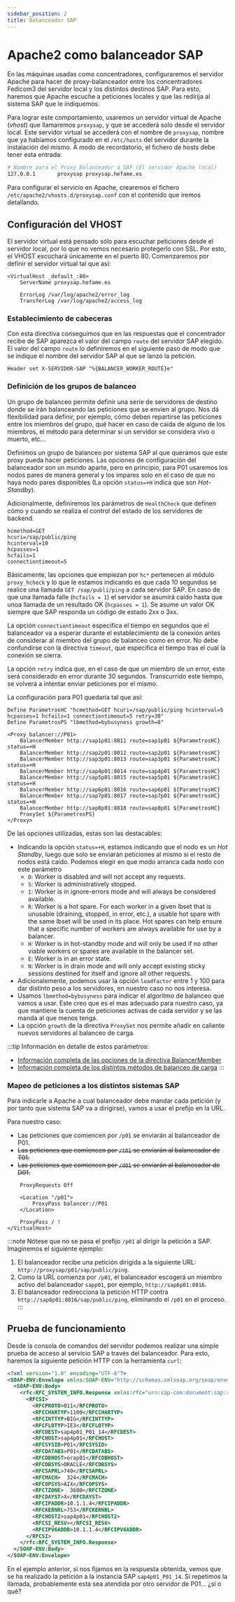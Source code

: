 ```yaml
---
sidebar_position: 2
title: Balanceador SAP
---
```


# Apache2 como balanceador SAP
En las máquinas usadas como concentradores, configuraremos el servidor Apache para hacer de proxy-balanceador entre los concentradores Fedicom3 del servidor local y los distintos destinos SAP. Para esto, haremos que Apache escuche a peticiones locales y que las redirija al sistema SAP que le indiquemos.

Para lograr este comportamiento, usaremos un servidor virtual de Apache (*vhost*) que llamaremos `proxysap`, y que se accederá solo desde el servidor local. Este servidor virtual se accederá con el nombre de `proxysap`, nombre que ya habíamos configurado en el `/etc/hosts` del servidor durante la instalación del mismo. A modo de recordatorio, el fichero de hosts debe tener esta entrada:

```bash
# Nombre para el Proxy Balanceador a SAP (El servidor Apache local)
127.0.0.1       proxysap proxysap.hefame.es
```

Para configurar el servicio en Apache, crearemos el fichero `/etc/apache2/vhosts.d/proxysap.conf` con el contenido que iremos detallando.

## Configuración del VHOST

El servidor virtual está pensado sólo para escuchar peticiones desde el servidor local, por lo que no vemos necesario protegerlo con SSL. Por esto, el VHOST escuchará únicamente en el puerto 80. Comenzaremos por definir el servidor virtual tal que así:

```apacheconf
<VirtualHost _default_:80>
	ServerName proxysap.hefame.es

	ErrorLog /var/log/apache2/error_log
	TransferLog /var/log/apache2/access_log
```

### Establecimiento de cabeceras
Con esta directiva conseguimos que en las respuestas que el concentrador recibe de SAP aparezca el valor del campo `route` del servidor SAP elegido. El valor del campo `route` lo definiremos en el siguiente paso de modo que se indique el nombre del servidor SAP al que se lanzó la petición.

```apacheconf
Header set X-SERVIDOR-SAP "%{BALANCER_WORKER_ROUTE}e"
```

### Definición de los grupos de balanceo
Un grupo de balanceo permite definir una serie de servidores de destino donde se irán balanceando las peticiones que se envíen al grupo. Nos dá flexibilidad para definir, por ejemplo, cómo deben repartirse las peticiones entre los miembros del grupo, qué hacer en caso de caída de alguno de los miembros, el método para determinar si un servidor se considera vivo o muerto, etc...

Definimos un grupo de balanceo por sistema SAP al que queramos que este proxy pueda hacer peticiones. Las opciones de configuración del balanceador son un mundo aparte, pero en principio, para P01 usaremos los nodos pares de manera general y los impares solo en el caso de que no haya nodo pares disponibles (La opción `status=+H` indica que son *Hot-Standby*).

Adicionalmente, definiremos los parámetros de `HealthCheck` que definen cómo y cuando se realiza el control del estado de los servidores de backend.

```
hcmethod=GET 
hcuri=/sap/public/ping 
hcinterval=10
hcpasses=1 
hcfails=1 
connectiontimeout=5
```
Básicamente, las opciones que empiezan por `hc*` pertenecen al módulo `proxy_hcheck` y lo que le estamos indicando es que cada 10 segundos se realice una llamada `GET /sap/publi/ping` a cada servidor SAP. En caso de que una llamada falle (`hcfails = 1`) el servidor se asumirá caído hasta que unoa llamada de un resultado OK (`hcpasses = 1`). Se asume un valor OK siempre que SAP responda un código de estado 2xx o 3xx.

La opción `connectiontimeout` especifica el tiempo en segundos que el balanceador va a esperar durante el establecimiento de la conexión antes de considerar al miembro del grupo de balanceo como en error. No debe confundirse con la directiva `timeout`, que especifica el tiempo tras el cual la conexión se cierra.

La opción `retry` indica que, en el caso de que un miembro de un error, este será considerado en error durante 30 segundos. Transcurrido este tiempo, se volverá a intentar enviar peticiones por el mismo.

La configuración para P01 quedaría tal que así:

```apacheconf
Define ParametrosHC "hcmethod=GET hcuri=/sap/public/ping hcinterval=5 hcpasses=1 hcfails=1 connectiontimeout=5 retry=30"
Define ParametrosPS "lbmethod=bybusyness growth=8"

<Proxy balancer://P01>
	BalancerMember http://sap1p01:8011 route=sap1p01 ${ParametrosHC} status=+H
	BalancerMember http://sap2p01:8012 route=sap2p01 ${ParametrosHC} 
	BalancerMember http://sap3p01:8013 route=sap3p01 ${ParametrosHC} status=+H
	BalancerMember http://sap4p01:8014 route=sap4p01 ${ParametrosHC} 
	BalancerMember http://sap5p01:8015 route=sap5p01 ${ParametrosHC} status=+H
	BalancerMember http://sap6p01:8016 route=sap6p01 ${ParametrosHC} 
	BalancerMember http://sap7p01:8017 route=sap7p01 ${ParametrosHC} status=+H
	BalancerMember http://sap8p01:8018 route=sap8p01 ${ParametrosHC} 
	ProxySet ${ParametrosPS}
</Proxy>
```

De las opciones utilizadas, estas son las destacables:

- Indicando la opción `status=+H`, estamos indicando que el nodo es un *Hot Standby*, luego que solo se enviarán peticiones al mismo si el resto de nodos está caído. Podemos elegir en que modo arranca cada nodo con este parámetro
	- `D`: Worker is disabled and will not accept any requests.
	- `S`: Worker is administratively stopped.
	- `I`: Worker is in ignore-errors mode and will always be considered available.
	- `R`: Worker is a hot spare. For each worker in a given lbset that is unusable (draining, stopped, in error, etc.), a usable hot spare with the same lbset will be used in its place. Hot spares can help ensure that a specific number of workers are always available for use by a balancer.
	- `H`: Worker is in hot-standby mode and will only be used if no other viable workers or spares are available in the balancer set.
	- `E`: Worker is in an error state.
	- `N`: Worker is in drain mode and will only accept existing sticky sessions destined for itself and ignore all other requests.
- Adicionalemente, podemos usar la opción  `loadfactor` entre 1 y 100 para dar distinto peso a los servidores, en nuestro caso no nos interesa.
- Usamos `lbmethod=bybusyness` para indicar el algoritmo de balanceo que vamos a usar. Este creo que es el mas adecuado para nuestro caso, ya que mantiene la cuenta de peticiones activas de cada servidor y se las manda al que menos tenga.
- La opción `growth` de la directiva `ProxySet` nos permite añadir en caliente nuevos servidores al balanceo de carga.

:::tip
Información en detalle de estos parámetros:
- [Información completa de las opciones de la directiva BalancerMember](https://httpd.apache.org/docs/2.4/mod/mod_proxy.html#BalancerMember)
- [Información completa de los distintos métodos de balanceo de carga](https://httpd.apache.org/docs/2.4/mod/mod_proxy_balancer.html)
:::




### Mapeo de peticiones a los distintos sistemas SAP

Para indicarle a Apache a cual balanceador debe mandar cada petición (y por tanto que sistema SAP va a dirigirse), vamos a usar el prefijo en la URL. 

Para nuestro caso:
- Las peticiones que comiencen por `/p01` se enviarán al balanceador de P01.
- ~~Las peticiones que comiencen por `/t01` se enviarán al balanceador de T01.~~
- ~~Las peticiones que comiencen por `/d01` se enviarán al balanceador de D01.~~

```apacheconf
	ProxyRequests Off
  
	<Location "/p01">
		ProxyPass balancer://P01
	</Location>

	ProxyPass / !
</VirtualHost>
```

:::note
Nótese que no se pasa el prefijo `/p01` al dirigir la petición a SAP. 
Imaginemos el siguiente ejemplo:
1. El balanceador recibe una petición dirigida a la siguiente URL: `http://proxysap/p01/sap/public/ping`.
1. Como la URL comienza por `/p01`, el balanceador escogerá un miembro activo del balanceador `sapp01`, por ejemplo, `http://sap6p01:8016`.
1. El balanceador redirecciona la petición HTTP contra `http://sap6p01:8016/sap/public/ping`, eliminando el `/p01` en el proceso. 
:::



## Prueba de funcionamiento

Desde la consola de comandos del servidor podemos realizar una simple prueba de acceso al servicio SAP a través del balanceador. Para esto, haremos la siguiente petición HTTP con la herramienta `curl`:

```xml title="curl http://proxysap/p01/sap/public/info"
<?xml version="1.0" encoding="UTF-8"?>
<SOAP-ENV:Envelope xmlns:SOAP-ENV="http://schemas.xmlsoap.org/soap/envelope/">
  <SOAP-ENV:Body>
    <rfc:RFC_SYSTEM_INFO.Response xmlns:rfc="urn:sap-com:document:sap:rfc:functions">
      <RFCSI>
        <RFCPROTO>011</RFCPROTO>
        <RFCCHARTYP>1100</RFCCHARTYP>
        <RFCINTTYP>BIG</RFCINTTYP>
        <RFCFLOTYP>IE3</RFCFLOTYP>
        <RFCDEST>sap4p01_P01_14</RFCDEST>
        <RFCHOST>sap4p01</RFCHOST>
        <RFCSYSID>P01</RFCSYSID>
        <RFCDATABS>P01</RFCDATABS>
        <RFCDBHOST>orap01</RFCDBHOST>
        <RFCDBSYS>ORACLE</RFCDBSYS>
        <RFCSAPRL>740</RFCSAPRL>
        <RFCMACH>  324</RFCMACH>
        <RFCOPSYS>AIX</RFCOPSYS>
        <RFCTZONE>  3600</RFCTZONE>
        <RFCDAYST>X</RFCDAYST>
        <RFCIPADDR>10.1.1.4</RFCIPADDR>
        <RFCKERNRL>753</RFCKERNRL>
        <RFCHOST2>sap4p01</RFCHOST2>
        <RFCSI_RESV></RFCSI_RESV>
        <RFCIPV6ADDR>10.1.1.4</RFCIPV6ADDR>
      </RFCSI>
    </rfc:RFC_SYSTEM_INFO.Response>
  </SOAP-ENV:Body>
</SOAP-ENV:Envelope>
```

En el ejemplo anterior, si nos fijamos en la respuesta obtenida, vemos que se ha realizado la petición a la instancia SAP `sap4p01_P01_14`. Si repetimos la llamada, probablemente esta sea atendida por otro servidor de P01... ¿sí o qué?